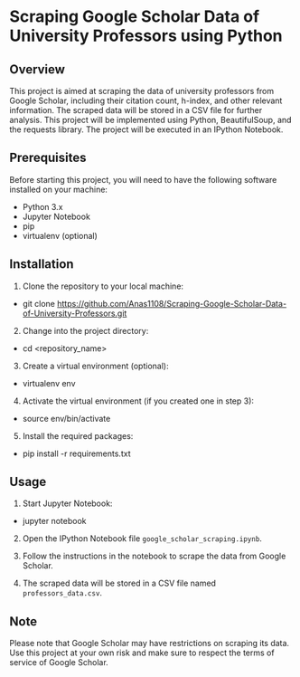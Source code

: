 # Scraping Google Scholar Data of University Professors using Python

## Overview

This project is aimed at scraping the data of university professors from Google Scholar, including their citation count, h-index, and other relevant information. The scraped data will be stored in a CSV file for further analysis. This project will be implemented using Python, BeautifulSoup, and the requests library. The project will be executed in an IPython Notebook.

## Prerequisites

Before starting this project, you will need to have the following software installed on your machine:

- Python 3.x
- Jupyter Notebook
- pip
- virtualenv (optional)

## Installation

1. Clone the repository to your local machine:

- git clone https://github.com/Anas1108/Scraping-Google-Scholar-Data-of-University-Professors.git


2. Change into the project directory:

- cd <repository_name>

3. Create a virtual environment (optional):

- virtualenv env


4. Activate the virtual environment (if you created one in step 3):

- source env/bin/activate

5. Install the required packages:

- pip install -r requirements.txt

## Usage

1. Start Jupyter Notebook:

- jupyter notebook

2. Open the IPython Notebook file `google_scholar_scraping.ipynb`.

3. Follow the instructions in the notebook to scrape the data from Google Scholar.

4. The scraped data will be stored in a CSV file named `professors_data.csv`.

## Note

Please note that Google Scholar may have restrictions on scraping its data. Use this project at your own risk and make sure to respect the terms of service of Google Scholar.
